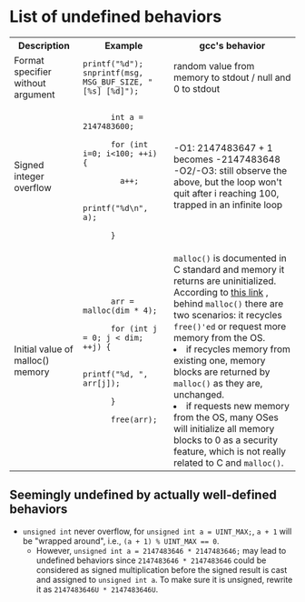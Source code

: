 # List of undefined behaviors

 <table>
  <tr>
    <th>Description</th>
    <th>Example</th>
    <th>gcc's behavior</th>
  </tr>
  <tr>
    <td>Format specifier without argument</td>
    <td>
    <code>printf("%d");</code>
    <code>snprintf(msg, MSG_BUF_SIZE, "[%s] [%d]");</code>
    </td>
    <td>random value from memory to stdout / null and 0 to stdout</td>
  </tr>
  <tr>
    <td>Signed integer overflow</td>
    <td>
    <code>
      int a = 2147483600;<br />
      for (int i=0; i<100; ++i) {<br />
        a++;<br />
        printf("%d\n", a);<br />
      }
    </code>
    </td>
    <td>
    -O1: 2147483647 + 1 becomes -2147483648<br />
    -O2/-O3: still observe the above, but the loop won't quit after i reaching 100, trapped in an infinite loop
    </td>
  </tr>
  <tr>
    <td>Initial value of malloc() memory</td>
    <td>
    <code>
      arr = malloc(dim * 4);<br />
      for (int j = 0; j < dim; ++j) {<br />
        printf("%d, ", arr[j]);<br />
      }<br />
      free(arr);
    </code>
    </td>
    <td>
      <code>malloc()</code> is documented in C standard and memory it returns are uninitialized.<br />
      According to
      <a href="https://stackoverflow.com/questions/8029584/why-does-malloc-initialize-the-values-to-0-in-gcc">this link</a>
      , behind <code>malloc()</code> there are two scenarios: it recycles <code>free()'ed</code> or request more memory
      from the OS.<br />
      <li>if recycles memory from existing one, memory blocks are returned by <code>malloc()</code> as they are, unchanged.</li>
      <li>if requests new memory from the OS, many OSes will initialize all memory blocks to 0 as a
      security feature, which is not really related to C and <code>malloc()</code>.</li>
    </td>
  </tr>
</table>

## Seemingly undefined by actually well-defined behaviors

* `unsigned int` never overflow, for `unsigned int a = UINT_MAX;`, `a + 1` will be "wrapped around", i.e.,
`(a + 1) % UINT_MAX == 0`.
  * However, `unsigned int a = 2147483646 * 2147483646;` may lead to undefined behaviors since `2147483646 * 2147483646`
  could be considered as signed multiplication before the signed result is cast and assigned to `unsigned int a`.
  To make sure it is unsigned, rewrite it as `2147483646U * 2147483646U`.